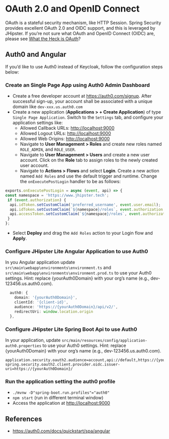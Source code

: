 # OAuth 2.0 and OpenID Connect

OAuth is a stateful security mechanism, like HTTP Session. Spring Security provides excellent OAuth 2.0 and OIDC support, and this is leveraged by JHipster. If you’re not sure what OAuth and OpenID Connect (OIDC) are, please see [What the Heck is OAuth](https://developer.okta.com/blog/2017/06/21/what-the-heck-is-oauth)?

## Auth0 and Angular

If you’d like to use Auth0 instead of Keycloak, follow the configuration steps below:

### Create an Single Page App using Auth0 Admin Dashboard

- Create a free developer account at <https://auth0.com/signup>. After successful sign-up, your account shall be associated with a unique domain like `dev-xxx.us.auth0.com`
- Create a new application (**Applications > + Create Application**) of type `Single Page Application`. Switch to the `Settings` tab, and configure your application settings like:
  - Allowed Callback URLs: <http://localhost:9000>
  - Allowed Logout URLs: <http://localhost:9000>
  - Allowed Web Origins: <http://localhost:9000>
  - Navigate to **User Management > Roles** and create new roles named `ROLE_ADMIN`, and `ROLE_USER`.
  - Navigate to **User Management > Users** and create a new user account. Click on the **Role** tab to assign roles to the newly created user account.
  - Navigate to **Actions > Flows** and select **Login**. Create a new action named `Add Roles` and use the default trigger and runtime. Change the `onExecutePostLogin` handler to be as follows:

 ```javascript
 exports.onExecutePostLogin = async (event, api) => {
 const namespace = 'https://www.jhipster.tech';
  if (event.authorization) {
   api.idToken.setCustomClaim('preferred_username', event.user.email);
   api.idToken.setCustomClaim(`${namespace}/roles`, event.authorization.roles);
   api.accessToken.setCustomClaim(`${namespace}/roles`, event.authorization.roles);
  }
 };
 ```

- Select **Deploy** and drag the `Add Roles` action to your Login flow and **Apply**.

### Configure JHipster Lite Angular Application to use Auth0

In you Angular application update `src\main\webapp\environments\environment.ts` and `src\main\webapp\environments\environment.prod.ts` to use your Auth0 settings. Hint: replace {yourAuth0Domain} with your org’s name (e.g., dev-123456.us.auth0.com).

```typescript
  auth0: {
    domain: '{yourAuth0Domain}',
    clientId: '{client-id}',
    audience: 'https://{yourAuth0Domain}/api/v2/',
    redirectUri: window.location.origin
  },
```

### Configure JHipster Lite Spring Boot Api to use Auth0

In your application, update `src/main/resources/config/application-auth0.properties` to use your Auth0 settings. Hint: replace {yourAuth0Domain} with your org’s name (e.g., dev-123456.us.auth0.com).

```properties
application.security.oauth2.audience=account,api://default,https://{yourAuth0Domain}/api/v2/
spring.security.oauth2.client.provider.oidc.issuer-uri=https://{yourAuth0Domain}/
```

### Run the application setting the auth0 profile

- `./mvnw -D"spring-boot.run.profiles"="auth0"`
- `npm start` (run in different terminal window)
- Access the application at <http://localhost:9000>

## References

- <https://auth0.com/docs/quickstart/spa/angular>
